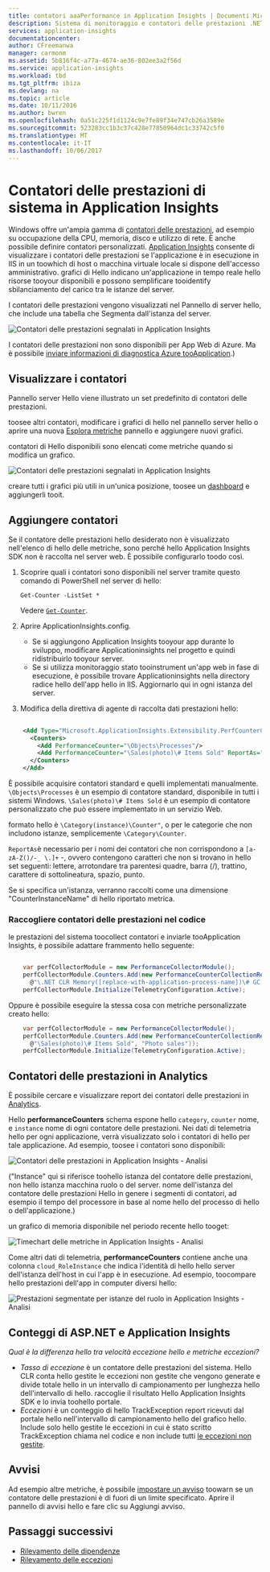 ```yaml
---
title: contatori aaaPerformance in Application Insights | Documenti Microsoft
description: Sistema di monitoraggio e contatori delle prestazioni .NET personalizzati in Application Insights.
services: application-insights
documentationcenter: 
author: CFreemanwa
manager: carmonm
ms.assetid: 5b816f4c-a77a-4674-ae36-802ee3a2f56d
ms.service: application-insights
ms.workload: tbd
ms.tgt_pltfrm: ibiza
ms.devlang: na
ms.topic: article
ms.date: 10/11/2016
ms.author: bwren
ms.openlocfilehash: 0a51c225f1d1124c9e7fe89f34e747cb26a3589e
ms.sourcegitcommit: 523283cc1b3c37c428e77850964dc1c33742c5f0
ms.translationtype: MT
ms.contentlocale: it-IT
ms.lasthandoff: 10/06/2017
---
```

# <a name="system-performance-counters-in-application-insights"></a>Contatori delle prestazioni di sistema in Application Insights
Windows offre un'ampia gamma di [contatori delle prestazioni](http://www.codeproject.com/Articles/8590/An-Introduction-To-Performance-Counters), ad esempio su occupazione della CPU, memoria, disco e utilizzo di rete. È anche possibile definire contatori personalizzati. [Application Insights](app-insights-overview.md) consente di visualizzare i contatori delle prestazioni se l'applicazione è in esecuzione in IIS in un toowhich di host o macchina virtuale locale si dispone dell'accesso amministrativo. grafici di Hello indicano un'applicazione in tempo reale hello risorse tooyour disponibili e possono semplificare tooidentify sbilanciamento del carico tra le istanze del server.

I contatori delle prestazioni vengono visualizzati nel Pannello di server hello, che include una tabella che Segmenta dall'istanza del server.

![Contatori delle prestazioni segnalati in Application Insights](./media/app-insights-performance-counters/counters-by-server-instance.png)

I contatori delle prestazioni non sono disponibili per App Web di Azure. Ma è possibile [inviare informazioni di diagnostica Azure tooApplication](app-insights-azure-diagnostics.md).)

## <a name="view-counters"></a>Visualizzare i contatori
Pannello server Hello viene illustrato un set predefinito di contatori delle prestazioni. 

toosee altri contatori, modificare i grafici di hello nel pannello server hello o aprire una nuova [Esplora metriche](app-insights-metrics-explorer.md) pannello e aggiungere nuovi grafici. 

contatori di Hello disponibili sono elencati come metriche quando si modifica un grafico.

![Contatori delle prestazioni segnalati in Application Insights](./media/app-insights-performance-counters/choose-performance-counters.png)

creare tutti i grafici più utili in un'unica posizione, toosee un [dashboard](app-insights-dashboards.md) e aggiungerli tooit.

## <a name="add-counters"></a>Aggiungere contatori
Se il contatore delle prestazioni hello desiderato non è visualizzato nell'elenco di hello delle metriche, sono perché hello Application Insights SDK non è raccolta nel server web. È possibile configurarlo toodo così.

1. Scoprire quali i contatori sono disponibili nel server tramite questo comando di PowerShell nel server di hello:
   
    `Get-Counter -ListSet *`
   
    Vedere [`Get-Counter`](https://technet.microsoft.com/library/hh849685.aspx).
2. Aprire ApplicationInsights.config.
   
   * Se si aggiungono Application Insights tooyour app durante lo sviluppo, modificare Applicationinsights nel progetto e quindi ridistribuirlo tooyour server.
   * Se si utilizza monitoraggio stato tooinstrument un'app web in fase di esecuzione, è possibile trovare Applicationinsights nella directory radice hello dell'app hello in IIS. Aggiornarlo qui in ogni istanza del server.
3. Modifica della direttiva di agente di raccolta dati prestazioni hello:
   
```XML
   
    <Add Type="Microsoft.ApplicationInsights.Extensibility.PerfCounterCollector.PerformanceCollectorModule, Microsoft.AI.PerfCounterCollector">
      <Counters>
        <Add PerformanceCounter="\Objects\Processes"/>
        <Add PerformanceCounter="\Sales(photo)\# Items Sold" ReportAs="Photo sales"/>
      </Counters>
    </Add>

```

È possibile acquisire contatori standard e quelli implementati manualmente. `\Objects\Processes` è un esempio di contatore standard, disponibile in tutti i sistemi Windows. `\Sales(photo)\# Items Sold` è un esempio di contatore personalizzato che può essere implementato in un servizio Web. 

formato hello è `\Category(instance)\Counter"`, o per le categorie che non includono istanze, semplicemente `\Category\Counter`.

`ReportAs`è necessario per i nomi dei contatori che non corrispondono a `[a-zA-Z()/-_ \.]+` -, ovvero contengono caratteri che non si trovano in hello set seguenti: lettere, arrotondare tra parentesi quadre, barra (/), trattino, carattere di sottolineatura, spazio, punto.

Se si specifica un'istanza, verranno raccolti come una dimensione "CounterInstanceName" di hello riportato metrica.

### <a name="collecting-performance-counters-in-code"></a>Raccogliere contatori delle prestazioni nel codice
le prestazioni del sistema toocollect contatori e inviarle tooApplication Insights, è possibile adattare frammento hello seguente:


``` C#

    var perfCollectorModule = new PerformanceCollectorModule();
    perfCollectorModule.Counters.Add(new PerformanceCounterCollectionRequest(
      @"\.NET CLR Memory([replace-with-application-process-name])\# GC Handles", "GC Handles")));
    perfCollectorModule.Initialize(TelemetryConfiguration.Active);
```

Oppure è possibile eseguire la stessa cosa con metriche personalizzate creato hello:

``` C#
    var perfCollectorModule = new PerformanceCollectorModule();
    perfCollectorModule.Counters.Add(new PerformanceCounterCollectionRequest(
      @"\Sales(photo)\# Items Sold", "Photo sales"));
    perfCollectorModule.Initialize(TelemetryConfiguration.Active);
```

## <a name="performance-counters-in-analytics"></a>Contatori delle prestazioni in Analytics
È possibile cercare e visualizzare report dei contatori delle prestazioni in [Analytics](app-insights-analytics.md).

Hello **performanceCounters** schema espone hello `category`, `counter` nome, e `instance` nome di ogni contatore delle prestazioni.  Nei dati di telemetria hello per ogni applicazione, verrà visualizzato solo i contatori di hello per tale applicazione. Ad esempio, toosee i contatori sono disponibili: 

![Contatori delle prestazioni in Application Insights - Analisi](./media/app-insights-performance-counters/analytics-performance-counters.png)

("Instance" qui si riferisce toohello istanza del contatore delle prestazioni, non hello istanza macchina ruolo o del server. nome dell'istanza del contatore delle prestazioni Hello in genere i segmenti di contatori, ad esempio il tempo del processore in base al nome hello del processo di hello o dell'applicazione.)

un grafico di memoria disponibile nel periodo recente hello tooget: 

![Timechart delle metriche in Application Insights - Analisi](./media/app-insights-performance-counters/analytics-available-memory.png)

Come altri dati di telemetria, **performanceCounters** contiene anche una colonna `cloud_RoleInstance` che indica l'identità di hello hello server dell'istanza dell'host in cui l'app è in esecuzione. Ad esempio, toocompare hello prestazioni dell'app in computer diversi hello: 

![Prestazioni segmentate per istanze del ruolo in Application Insights - Analisi](./media/app-insights-performance-counters/analytics-metrics-role-instance.png)

## <a name="aspnet-and-application-insights-counts"></a>Conteggi di ASP.NET e Application Insights
*Qual è la differenza hello tra velocità eccezione hello e metriche eccezioni?*

* *Tasso di eccezione* è un contatore delle prestazioni del sistema. Hello CLR conta hello gestite le eccezioni non gestite che vengono generate e divide totale hello in un intervallo di campionamento per lunghezza hello dell'intervallo di hello. raccoglie il risultato Hello Application Insights SDK e lo invia toohello portale.
* *Eccezioni* è un conteggio di hello TrackException report ricevuti dal portale hello nell'intervallo di campionamento hello del grafico hello. Include solo hello gestite le eccezioni in cui è stato scritto TrackException chiama nel codice e non include tutti [le eccezioni non gestite](app-insights-asp-net-exceptions.md). 

## <a name="alerts"></a>Avvisi
Ad esempio altre metriche, è possibile [impostare un avviso](app-insights-alerts.md) toowarn se un contatore delle prestazioni è di fuori di un limite specificato. Aprire il pannello di avvisi hello e fare clic su Aggiungi avviso.

## <a name="next"></a>Passaggi successivi
* [Rilevamento delle dipendenze](app-insights-asp-net-dependencies.md)
* [Rilevamento delle eccezioni](app-insights-asp-net-exceptions.md)


